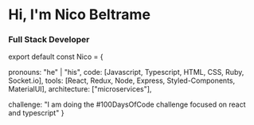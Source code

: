 # Hi, I'm Nico Beltrame

### Full Stack Developer



export default const Nico = {

  pronouns: "he" | "his",
  code: [Javascript, Typescript, HTML, CSS, Ruby, Socket.io],
  tools: [React, Redux, Node, Express, Styled-Components,  MaterialUI],
  architecture: ["microservices"],

 challenge: "I am doing the #100DaysOfCode challenge focused on react and typescript"
}

